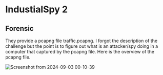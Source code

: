 # IndustialSpy 2
## Forensic

They provide a pcapng file traffic.pcapng. I forgot the description of the challenge but the point is to figure out what is an attacker/spy doing in a computer that captured by the pcapng file. Here is the overview of the pcapng file.

![Screenshot from 2024-09-03 00-10-39](https://github.com/user-attachments/assets/91e73699-dccb-42f9-83b9-1d3abdc3c8ae)

